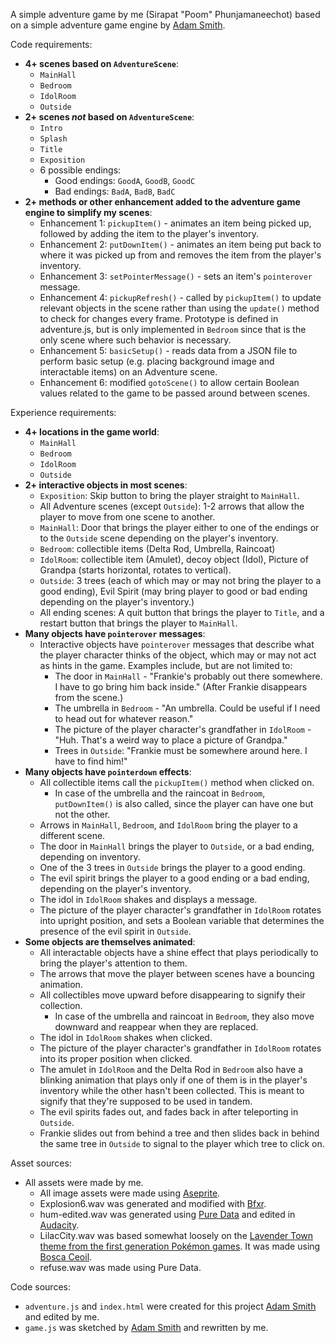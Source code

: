 A simple adventure game by me (Sirapat "Poom" Phunjamaneechot) based on a simple adventure game engine by [Adam Smith](https://github.com/rndmcnlly).

Code requirements:
- **4+ scenes based on `AdventureScene`**:
    - `MainHall`
    - `Bedroom`
    - `IdolRoom`
    - `Outside`
- **2+ scenes *not* based on `AdventureScene`**:
    - `Intro`
    - `Splash`
    - `Title`
    - `Exposition`
    - 6 possible endings:
        - Good endings: `GoodA`, `GoodB`, `GoodC`
        - Bad endings: `BadA`, `BadB`, `BadC`
- **2+ methods or other enhancement added to the adventure game engine to simplify my scenes**:
    - Enhancement 1: `pickupItem()` - animates an item being picked up, followed by adding the item to the player's inventory.
    - Enhancement 2: `putDownItem()` - animates an item being put back to where it was picked up from and removes the item from the player's inventory.
    - Enhancement 3: `setPointerMessage()` - sets an item's `pointerover` message.
    - Enhancement 4: `pickupRefresh()` - called by `pickupItem()` to update relevant objects in the scene rather than using the `update()` method to check for changes every frame. Prototype is defined in adventure.js, but is only implemented in `Bedroom` since that is the only scene where such behavior is necessary.
    - Enhancement 5: `basicSetup()` - reads data from a JSON file to perform basic setup (e.g. placing background image and interactable items) on an Adventure scene.
    - Enhancement 6: modified `gotoScene()` to allow certain Boolean values related to the game to be passed around between scenes.


Experience requirements:
- **4+ locations in the game world**:
    - `MainHall`
    - `Bedroom`
    - `IdolRoom`
    - `Outside`
- **2+ interactive objects in most scenes**:
    - `Exposition`: Skip button to bring the player straight to `MainHall`.
    - All Adventure scenes (except `Outside`): 1-2 arrows that allow the player to move from one scene to another.
    - `MainHall`: Door that brings the player either to one of the endings or to the `Outside` scene depending on the player's inventory.
    - `Bedroom`: collectible items (Delta Rod, Umbrella, Raincoat)
    - `IdolRoom`: collectible item (Amulet), decoy object (Idol), Picture of Grandpa (starts horizontal, rotates to vertical).
    - `Outside`: 3 trees (each of which may or may not bring the player to a good ending), Evil Spirit (may bring player to good or bad ending depending on the player's inventory.)
    - All ending scenes: A quit button that brings the player to `Title`, and a restart button that brings the player to `MainHall`.
- **Many objects have `pointerover` messages**:
    - Interactive objects have `pointerover` messages that describe what the player character thinks of the object, which may or may not act as hints in the game. Examples include, but are not limited to:
        - The door in `MainHall` - "Frankie's probably out there somewhere. I have to go bring him back inside." (After Frankie disappears from the scene.)
        - The umbrella in `Bedroom` - "An umbrella. Could be useful if I need to head out for whatever reason."
        - The picture of the player character's grandfather in `IdolRoom` - "Huh. That's a weird way to place a picture of Grandpa."
        - Trees in `Outside`: "Frankie must be somewhere around here. I have to find him!"
- **Many objects have `pointerdown` effects**:
    - All collectible items call the `pickupItem()` method when clicked on.
        - In case of the umbrella and the raincoat in `Bedroom`, `putDownItem()` is also called, since the player can have one but not the other.
    - Arrows in `MainHall`, `Bedroom`, and `IdolRoom` bring the player to a different scene.
    - The door in `MainHall` brings the player to `Outside`, or a bad ending, depending on inventory.
    - One of the 3 trees in `Outside` brings the player to a good ending.
    - The evil spirit brings the player to a good ending or a bad ending, depending on the player's inventory.
    - The idol in `IdolRoom` shakes and displays a message.
    - The picture of the player character's grandfather in `IdolRoom` rotates into upright position, and sets a Boolean variable that determines the presence of the evil spirit in `Outside`.
- **Some objects are themselves animated**:
    - All interactable objects have a shine effect that plays periodically to bring the player's attention to them.
    - The arrows that move the player between scenes have a bouncing animation.
    - All collectibles move upward before disappearing to signify their collection.
        - In case of the umbrella and raincoat in `Bedroom`, they also move downward and reappear when they are replaced.
    - The idol in `IdolRoom` shakes when clicked.
    - The picture of the player character's grandfather in `IdolRoom` rotates into its proper position when clicked.
    - The amulet in `IdolRoom` and the Delta Rod in `Bedroom` also have a blinking animation that plays only if one of them is in the player's inventory while the other hasn't been collected. This is meant to signify that they're supposed to be used in tandem.
    - The evil spirits fades out, and fades back in after teleporting in `Outside`.
    - Frankie slides out from behind a tree and then slides back in behind the same tree in `Outside` to signal to the player which tree to click on.


Asset sources:
- All assets were made by me.
    - All image assets were made using [Aseprite](https://dacap.itch.io/aseprite).
    - Explosion6.wav was generated and modified with [Bfxr](https://www.bfxr.net/).
    - hum-edited.wav was generated using [Pure Data](https://puredata.info/) and edited in [Audacity](https://www.audacityteam.org/).
    - LilacCity.wav was based somewhat loosely on the [Lavender Town theme from the first generation Pokémon games](https://www.youtube.com/watch?v=JNJJ-QkZ8cM). It was made using [Bosca Ceoil](https://terrycavanagh.itch.io/bosca-ceoil).
    - refuse.wav was made using Pure Data.

Code sources:
- `adventure.js` and `index.html` were created for this project [Adam Smith](https://github.com/rndmcnlly) and edited by me.
- `game.js` was sketched by [Adam Smith](https://github.com/rndmcnlly) and rewritten by me.